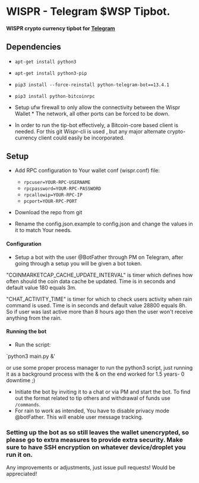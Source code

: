 # WISPR - Telegram $WSP Tipbot.
 
#### WISPR crypto currency tipbot for [Telegram](https://telegram.org)


## Dependencies 

*  `apt-get install python3`
*  `apt-get install python3-pip`
*  `pip3 install --force-reinstall python-telegram-bot==13.4.1`
*  `pip3 install python-bitcoinrpc`

* Setup ufw firewall to only allow the connectivity between the Wispr Wallet * The network, all other ports can be forced to be down.

* In order to run the tip-bot effectively, a Bitcoin-core based client is needed. For this git Wispr-cli is used , but any major alternate crypto-currency client could easily be incorporated. 

## Setup

* Add RPC configuration to Your wallet conf (wispr.conf) file:

    * `rpcuser=YOUR-RPC-USERNAME` 
    * `rpcpassword=YOUR-RPC-PASSWORD`
    * `rpcallowip=YOUR-RPC-IP`
    * `pcport=YOUR-RPC-PORT`

* Download the repo from git

* Rename the config.json.example to config.json and change the values in it to match Your needs.
#### Configuration
* Setup a bot with the user @BotFather through PM on Telegram, after going through a setup you will be given a bot token.

"COINMARKETCAP_CACHE_UPDATE_INTERVAL" is timer which defines how often should the coin data cache be updated.
Time is in seconds and default value 180 equals 3m.

"CHAT_ACTIVITY_TIME" is timer for which to check users activity when rain command is used.
Time is in seconds and default value 28800 equals 8h. So if user was last active more than 8 hours ago then the user won't receive anything from the rain.
#### Running the bot
* Run the script:

`python3 main.py &' 
 
or use some proper process manager to run the python3 script, just running it as a background process with the & on the end worked for 1.5 years- 0 downtime ;)

* Initiate the bot by inviting it to a chat or via PM and start the bot. To find out the format related to tip others and withdrawal of funds use `/commands`.
* For rain to work as intended, You have to disable privacy mode @botFather. This will enable user message tracking.

### Setting up the bot as so still leaves the wallet unencrypted, so please go to extra measures to provide extra security. Make sure to have SSH encryption on whatever device/droplet you run it on. 

Any improvements or adjustments, just issue pull requests! 
Would be appreciated! 



